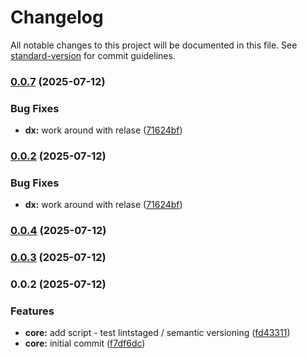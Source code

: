 # Changelog

All notable changes to this project will be documented in this file. See [standard-version](https://github.com/conventional-changelog/standard-version) for commit guidelines.

### [0.0.7](https://github.com/ddbdzung/Demo/compare/v0.0.4...v0.0.7) (2025-07-12)


### Bug Fixes

* **dx:** work around with relase ([71624bf](https://github.com/ddbdzung/Demo/commit/71624bfbc4ebb5d413bfbd580df7c74af3d86683))

### [0.0.2](https://github.com/ddbdzung/Demo/compare/v0.0.4...v0.0.2) (2025-07-12)


### Bug Fixes

* **dx:** work around with relase ([71624bf](https://github.com/ddbdzung/Demo/commit/71624bfbc4ebb5d413bfbd580df7c74af3d86683))

### [0.0.4](https://github.com/ddbdzung/Demo/compare/v0.0.3...v0.0.4) (2025-07-12)

### [0.0.3](https://github.com/ddbdzung/Demo/compare/v0.0.2...v0.0.3) (2025-07-12)

### 0.0.2 (2025-07-12)


### Features

* **core:** add script - test lintstaged / semantic versioning ([fd43311](https://github.com/ddbdzung/Demo/commit/fd4331172216fd85881a8cadd574c76a51c9ca5b))
* **core:** initial commit ([f7df6dc](https://github.com/ddbdzung/Demo/commit/f7df6dc60e682fefed1a27ec0912ce43c339c9f3))
